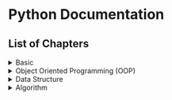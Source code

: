 # Python Documentation
## List of Chapters
<details>
<summary>Basic</summary>

1. [Data types, Values, Variables and Operators](Topics/1.%20Basic/Chapter-1.md)
2. [Branching](Topics/1.%20Basic/Chapter-2.md)
3. [Iteration](Topics/1.%20Basic/Chapter-3.md)
4. [String Functions](Topics/1.%20Basic/Chapter-4.md)
5. [Data Structure I (String, List, Tuple)](Topics/1.%20Basic/Chapter-5.md)
6. [Data Structure II (Dictionary)](Topics/1.%20Basic/Chapter-6.md)
7. [Function](Topics/1.%20Basic/Chapter-7.md)
8. [Scope](Topics/1.%20Basic/Chapter-8.md)
9. [File I/O](Topics/1.%20Basic/Chapter-9.md)

</details>
<details>
<summary>Object Oriented Programming (OOP)</summary>

1. [Intro](Topics/2.%20Object%20Oriented%20Programming/Chapter-1.md)
2. [Method & Designing Class](Topics/2.%20Object%20Oriented%20Programming/Chapter-2.md)
3. [Method Overloading & Constructor Overloading](Topics/2.%20Object%20Oriented%20Programming/Chapter-3.md)
4. [Operator Overloading](Topics/2.%20Object%20Oriented%20Programming/Chapter-4.md)
5. [Encapsulation](Topics/2.%20Object%20Oriented%20Programming/Chapter-5.md)
6. [Static/Class Variable](Topics/2.%20Object%20Oriented%20Programming/Chapter-6.md)
7. [Class Method & Static Method](Topics/2.%20Object%20Oriented%20Programming/Chapter-7.md)
8. [Inheritance](Topics/2.%20Object%20Oriented%20Programming/Chapter-8.md)
9. [Variable and Method Overloading](Topics/2.%20Object%20Oriented%20Programming/Chapter-9.md)
10. [Abstract class & methods](Topics/2.%20Object%20Oriented%20Programming/Chapter-10.md)
</details>
<details>
<summary>Data Structure</summary>
</details>
<details>
<summary>Algorithm</summary>
</details>




